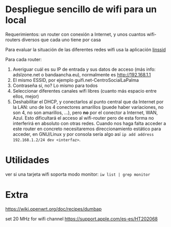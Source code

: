 # Despliegue sencillo de wifi para un local

Requerimientos: un router con conexión a Internet, y unos cuantos wifi-routers diversos que cada uno tiene por casa

Para evaluar la situación de las diferentes redes wifi usa la aplicación [linssid](https://sourceforge.net/projects/linssid/)

Para cada router:

1. Averiguar cuál es su IP de entrada y sus datos de acceso (más info: adslzone.net o bandaancha.eu), normalmente es http://192.168.1.1
2. El mismo ESSID, por ejemplo guifi.net-CentroSocialLaPalma
3. Contraseña sí, no? Lo mismo para todos
4. Seleccionar diferentes canales wifi libres (cuanto más espacio entre ellos, mejor)
5. Deshabilitar el DHCP, y conectarlos al punto central que da Internet por la LAN: uno de los 4 conectores amarillos (puede haber variaciones, no son 4, no son amarillos, ...), pero **no** por el conector a Internet, WAN, Azul. Esto dificultará el acceso al wifi-router pero de esta forma no interferirá en absoluto con otras redes. Cuando nos haga falta acceder a este router en concreto necesitaremos direccionamiento estático para acceder, en GNU/Linux y por consola sería algo así `ip add address 192.168.1.2/24 dev <interfaz>`.

# Utilidades

ver si una tarjeta wifi soporta modo monitor: `iw list | grep monitor`


# Extra

https://wiki.openwrt.org/doc/recipes/dumbap

set 20 MHz for wifi channel https://support.apple.com/es-es/HT202068
